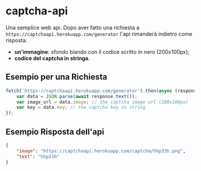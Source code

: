 # captcha-api

Una semplice web api.
Dopo aver fatto una richiesta a `https://captchaapi.herokuapp.com/generator` l'api rimanderà indietro come risposta:
* **un'immagine**: sfondo biando con il codice scritto in nero (200x100px);
* **codice del captcha in stringa**.

## Esempio per una Richiesta
```js
fetch('https://captchaapi.herokuapp.com/generator').then(async (response) => {
	var data = JSON.parse(await response.text());
	var image_url = data.image; // the captcha image url (200x100px)
	var key = data.key; // the captcha key in string
});
```
## Esempio Risposta dell'api
```json
{
	"image": "https://captchaapi.herokuapp.com/captcha/hhp33h.png",
	"text": "hhp33h"
}
```
